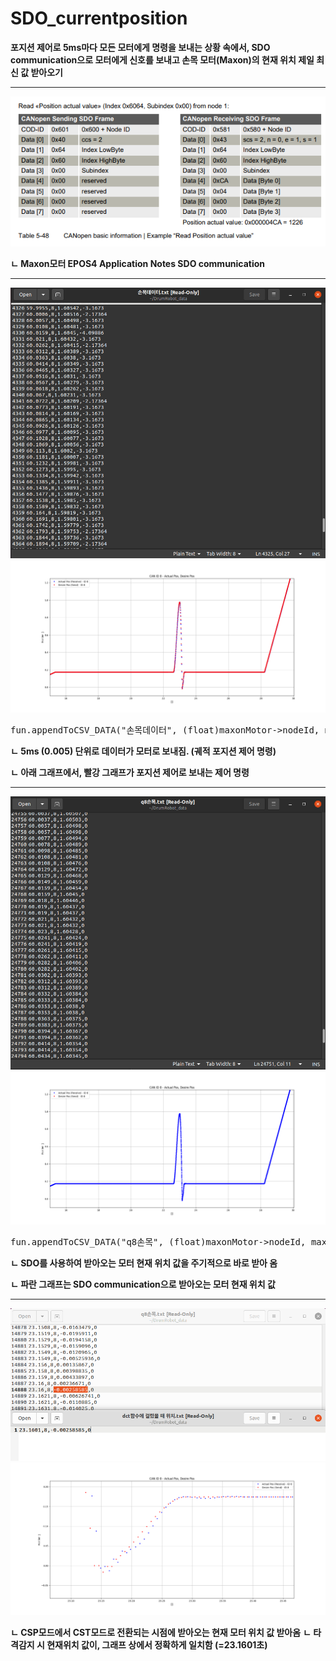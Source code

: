 # SDO_currentposition

**포지션 제어로 5ms마다 모든 모터에게 명령을 보내는 상황 속에서, SDO communication으로 모터에게 신호를 보내고 손목 모터(Maxon)의 현재 위치 제일 최신 값 받아오기**

---

<img src="./images/maxon_epos4_application.png" alt="SDO communication">

**ㄴ Maxon모터 EPOS4 Application Notes SDO communication**

---

<img src="./images/senddata.png" alt="send images">
<img src="./images/sendSignal.png" alt="sendSignal">
<pre>
fun.appendToCSV_DATA("손목데이터", (float)maxonMotor->nodeId, maxonMotor->motorPosition, maxonMotor->motorTorque);
</pre>

**ㄴ 5ms (0.005) 단위로 데이터가 모터로 보내짐. (궤적 포지션 제어 명령)**

**ㄴ 아래 그래프에서, 빨강 그래프가 포지션 제어로 보내는 제어 명령**

---

<img src="./images/recvdata.png" alt="recv images">
<img src="./images/recvSignal.png" alt="recvSignal">
<pre>
fun.appendToCSV_DATA("q8손목", (float)maxonMotor->nodeId, maxonMotor->motorPosition, 0);
</pre>

**ㄴ SDO를 사용하여 받아오는 모터 현재 위치 값을 주기적으로 바로 받아 옴**

**ㄴ 파란 그래프는 SDO communication으로 받아오는 모터 현재 위치 값**

---


<img src="./images/currentValue.png" alt="currentValue images">
<img src="./images/타격감지시_현재위치.png" alt="타격감지시_현재위치">

**ㄴ CSP모드에서 CST모드로 전환되는 시점에 받아오는 현재 모터 위치 값 받아옴**
**ㄴ 타격감지 시 현재위치 값이, 그래프 상에서 정확하게 일치함 (=23.1601초)**
